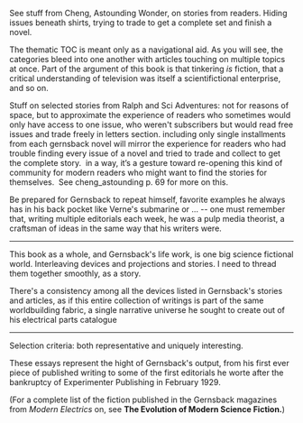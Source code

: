 See stuff from Cheng, Astounding Wonder, on stories from readers.  Hiding issues beneath shirts, trying to trade to get a complete set and finish a novel.

The thematic TOC is meant only as a navigational aid. As you will see, the categories bleed into one another with articles touching on multiple topics at once. Part of the argument of this book is that tinkering *is* fiction, that a critical understanding of television was itself a scientifictional enterprise, and so on.

Stuff on selected stories from Ralph and Sci Adventures: not for reasons of space, but to approximate the experience of readers who sometimes would only have access to one issue, who weren't subscribers but would read free issues and trade freely in letters section.  including only single installments from each gernsback novel will mirror the experience for readers who had trouble finding every issue of a novel and tried to trade and collect to get the complete story.  in a way, it’s a gesture toward re-opening this kind of community for modern readers who might want to find the stories for themselves.  See cheng_astounding p. 69 for more on this.

Be prepared for Gernsback to repeat himself, favorite examples he always has in his back pocket like Verne's submarine or ... -- one must remember that, writing multiple editorials each week, he was a pulp media theorist, a craftsman of ideas in the same way that his writers were.

* * * * * * * * * * * * 

This book as a whole, and Gernsback's life work, is one big science fictional world. Interleaving devices and projections and stories. I need to thread them together smoothly, as a story.

There's a consistency among all the devices listed in Gernsback's stories and articles, as if this entire collection of writings is part of the same worldbuilding fabric, a single narrative universe he sought to create out of his electrical parts catalogue

* * * * * * 

Selection criteria:  both representative and uniquely interesting.

These essays represent the hight of Gernsback's output, from his first ever piece of published writing to some of the first editorials he worte after the bankruptcy of Experimenter Publishing in February 1929.

(For a complete list of the fiction published in the Gernsback magazines from *Modern Electrics* on, see **The Evolution of Modern Science Fiction.**)